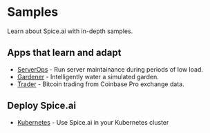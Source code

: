 # Samples

Learn about Spice.ai with in-depth samples.

## Apps that learn and adapt

- [ServerOps](serverops/README.md) - Run server maintainance during periods of low load.
- [Gardener](gardener/README.md) - Intelligently water a simulated garden.
- [Trader](trader/README.md) - Bitcoin trading from Coinbase Pro exchange data.

## Deploy Spice.ai

- [Kubernetes](kubernetes/README.md) - Use Spice.ai in your Kubernetes cluster
